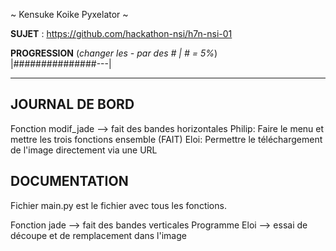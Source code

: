 ~ Kensuke Koike Pyxelator ~

**SUJET** : https://github.com/hackathon-nsi/h7n-nsi-01

**PROGRESSION** (*changer les - par des # | # = 5%*)<br />
|###############---|

<hr />
<!-- ne pas effacer les lignes ci-dessus et mettre à jour la progression régulièrement -->

## JOURNAL DE BORD
Fonction modif_jade --> fait des bandes horizontales
Philip: Faire le menu et mettre les trois fonctions ensemble (FAIT)
Eloi: Permettre le téléchargement de l'image directement via une URL

## DOCUMENTATION
Fichier main.py est le fichier avec tous les fonctions.

Fonction jade --> fait des bandes verticales
Programme Eloi --> essai de découpe et de remplacement dans l'image 
